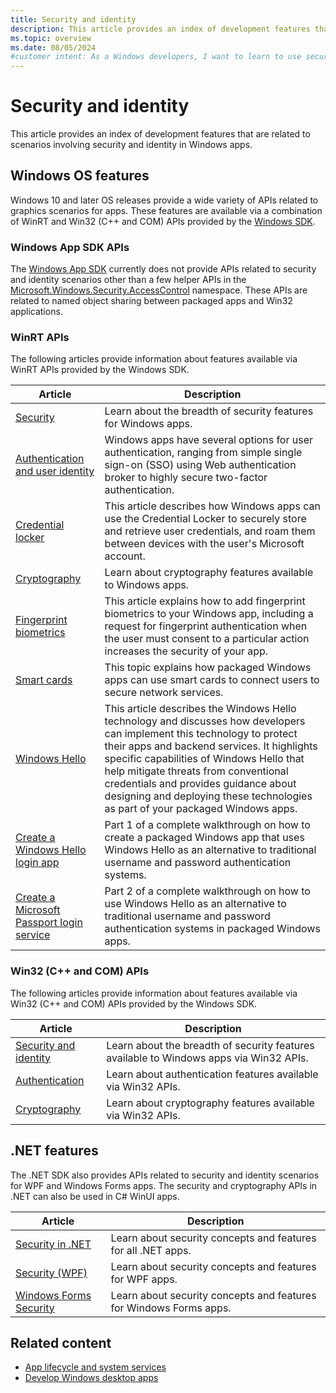 ```yaml
---
title: Security and identity
description: This article provides an index of development features that are related to security and identity scenarios in Windows apps.
ms.topic: overview
ms.date: 08/05/2024
#customer intent: As a Windows developers, I want to learn to use security and identity features available to Windows apps so that I can build more secure apps.
---
```


# Security and identity

This article provides an index of development features that are related to scenarios involving security and identity in Windows apps.

## Windows OS features

Windows 10 and later OS releases provide a wide variety of APIs related to graphics scenarios for apps. These features are available via a combination of WinRT and Win32 (C++ and COM) APIs provided by the [Windows SDK](https://developer.microsoft.com/windows/downloads/windows-sdk).

### Windows App SDK APIs

The [Windows App SDK](../../windows-app-sdk/index.md) currently does not provide APIs related to security and identity scenarios other than a few helper APIs in the [Microsoft.Windows.Security.AccessControl](/windows/windows-app-sdk/api/winrt/microsoft.windows.security.accesscontrol) namespace. These APIs are related to named object sharing between packaged apps and Win32 applications.

### WinRT APIs

The following articles provide information about features available via WinRT APIs provided by the Windows SDK.

| Article | Description |
|---------|-------------|
| [Security](/windows/uwp/security) | Learn about the breadth of security features for Windows apps.  |
| [Authentication and user identity](/windows/uwp/security/authentication-and-user-identity) | Windows apps have several options for user authentication, ranging from simple single sign-on (SSO) using Web authentication broker to highly secure two-factor authentication. |
| [Credential locker](credential-locker.md) | This article describes how Windows apps can use the Credential Locker to securely store and retrieve user credentials, and roam them between devices with the user's Microsoft account. |
| [Cryptography](/windows/uwp/security/cryptography) | Learn about cryptography features available to Windows apps. |
| [Fingerprint biometrics](fingerprint-biometrics.md) | This article explains how to add fingerprint biometrics to your Windows app, including a request for fingerprint authentication when the user must consent to a particular action increases the security of your app. |
| [Smart cards](smart-cards.md) | This topic explains how packaged Windows apps can use smart cards to connect users to secure network services. |
| [Windows Hello](windows-hello.md) | This article describes the Windows Hello technology and discusses how developers can implement this technology to protect their apps and backend services. It highlights specific capabilities of Windows Hello that help mitigate threats from conventional credentials and provides guidance about designing and deploying these technologies as part of your packaged Windows apps. |
| [Create a Windows Hello login app](windows-hello-login.md) | Part 1 of a complete walkthrough on how to create a packaged Windows app that uses Windows Hello as an alternative to traditional username and password authentication systems. |
| [Create a Microsoft Passport login service](windows-hello-auth-service.md) | Part 2 of a complete walkthrough on how to use Windows Hello as an alternative to traditional username and password authentication systems in packaged Windows apps. |

### Win32 (C++ and COM) APIs

The following articles provide information about features available via Win32 (C++ and COM) APIs provided by the Windows SDK.

| Article | Description |
|---------|-------------|
| [Security and identity](/windows/win32/security) | Learn about the breadth of security features available to Windows apps via Win32 APIs. |
| [Authentication](/windows/win32/secauthn/authentication-portal) | Learn about authentication features available via Win32 APIs. |
| [Cryptography](/windows/win32/seccng/cng-portal) | Learn about cryptography features available via Win32 APIs. |

## .NET features

The .NET SDK also provides APIs related to security and identity scenarios for WPF and Windows Forms apps. The security and cryptography APIs in .NET can also be used in C# WinUI apps.

| Article | Description |
|---------|-------------|
| [Security in .NET](/dotnet/standard/security/)  | Learn about security concepts and features for all .NET apps.  |
| [Security (WPF)](/dotnet/desktop/wpf/security-wpf) | Learn about security concepts and features for WPF apps. |
| [Windows Forms Security](/dotnet/desktop/winforms/windows-forms-security) | Learn about security concepts and features for Windows Forms apps. |

## Related content

- [App lifecycle and system services](../app-lifecycle-and-system-services.md)
- [Develop Windows desktop apps](../index.md)
